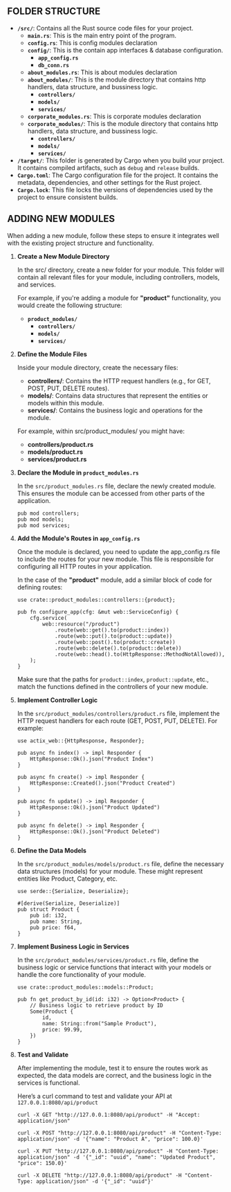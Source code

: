 ## FOLDER STRUCTURE ##
- **`/src/`**: Contains all the Rust source code files for your project.
    - **`main.rs`**: This is the main entry point of the program.
    - **`config.rs`**: This is config modules declaration
    - **`config/`**: This is the contain app interfaces & database configuration.
        - **`app_config.rs`**
        - **`db_conn.rs`**
    - **`about_modules.rs`**: This is about modules declaration
    - **`about_modules/`**: This is the module directory that contains http handlers, data structure, and bussiness logic.
        - **`controllers/`**
        - **`models/`**
        - **`services/`**
    - **`corporate_modules.rs`**: This is corporate modules declaration
    - **`corporate_modules/`**: This is the module directory that contains http handlers, data structure, and bussiness logic.
        - **`controllers/`**
        - **`models/`**
        - **`services/`**
- **`/target/`**: This folder is generated by Cargo when you build your project. It contains compiled artifacts, such as `debug` and `release` builds.
- **`Cargo.toml`**: The Cargo configuration file for the project. It contains the metadata, dependencies, and other settings for the Rust project.
- **`Cargo.lock`**: This file locks the versions of dependencies used by the project to ensure consistent builds.

## ADDING NEW MODULES ##
When adding a new module, follow these steps to ensure it integrates well with the existing project structure and functionality.
1. **Create a New Module Directory**

    In the src/ directory, create a new folder for your module. This folder will contain all relevant files for your module, including controllers, models, and services.

    For example, if you're adding a module for **"product"** functionality, you would create the following structure:
    - **`product_modules/`**
        - **`controllers/`**
        - **`models/`**
        - **`services/`**
2. **Define the Module Files**

    Inside your module directory, create the necessary files:
    - **controllers/**: Contains the HTTP request handlers (e.g., for GET, POST, PUT, DELETE routes).
    - **models/**: Contains data structures that represent the entities or models within this module.
    - **services/**: Contains the business logic and operations for the module.

    For example, within src/product_modules/ you might have:
    - **controllers/product.rs**
    - **models/product.rs**
    - **services/product.rs**
3. **Declare the Module in `product_modules.rs`**

    In the `src/product_modules.rs` file, declare the newly created module. This ensures the module can be accessed from other parts of the application.

    ```
    pub mod controllers;
    pub mod models;
    pub mod services;
    ```
4. **Add the Module's Routes in `app_config.rs`**

    Once the module is declared, you need to update the app_config.rs file to include the routes for your new module. This file is responsible for configuring all HTTP routes in your application.

    In the case of the **"product"** module, add a similar block of code for defining routes:

    ```
    use crate::product_modules::controllers::{product};

    pub fn configure_app(cfg: &mut web::ServiceConfig) {
        cfg.service(
            web::resource("/product")
                .route(web::get().to(product::index))
                .route(web::put().to(product::update))
                .route(web::post().to(product::create))
                .route(web::delete().to(product::delete))
                .route(web::head().to(HttpResponse::MethodNotAllowed)),
        );
    }
    ```

    Make sure that the paths for `product::index`, `product::update`, etc., match the functions defined in the controllers of your new module.
5. **Implement Controller Logic**

    In the `src/product_modules/controllers/product.rs` file, implement the HTTP request handlers for each route (GET, POST, PUT, DELETE). For example:

    ```
    use actix_web::{HttpResponse, Responder};

    pub async fn index() -> impl Responder {
        HttpResponse::Ok().json("Product Index")
    }

    pub async fn create() -> impl Responder {
        HttpResponse::Created().json("Product Created")
    }

    pub async fn update() -> impl Responder {
        HttpResponse::Ok().json("Product Updated")
    }

    pub async fn delete() -> impl Responder {
        HttpResponse::Ok().json("Product Deleted")
    }
    ```
6. **Define the Data Models**

    In the `src/product_modules/models/product.rs` file, define the necessary data structures (models) for your module. These might represent entities like Product, Category, etc.

    ```
    use serde::{Serialize, Deserialize};

    #[derive(Serialize, Deserialize)]
    pub struct Product {
        pub id: i32,
        pub name: String,
        pub price: f64,
    }
    ```
7. **Implement Business Logic in Services**

    In the `src/product_modules/services/product.rs` file, define the business logic or service functions that interact with your models or handle the core functionality of your module.

    ```
    use crate::product_modules::models::Product;

    pub fn get_product_by_id(id: i32) -> Option<Product> {
        // Business logic to retrieve product by ID
        Some(Product {
            id,
            name: String::from("Sample Product"),
            price: 99.99,
        })
    }
    ```
8. **Test and Validate**

    After implementing the module, test it to ensure the routes work as expected, the data models are correct, and the business logic in the services is functional.

    Here’s a curl command to test and validate your API at `127.0.0.1:8080/api/product`

    ```curl -X GET "http://127.0.0.1:8080/api/product" -H "Accept: application/json"```

    ```curl -X POST "http://127.0.0.1:8080/api/product" -H "Content-Type: application/json" -d '{"name": "Product A", "price": 100.0}'```

    ```curl -X PUT "http://127.0.0.1:8080/api/product" -H "Content-Type: application/json" -d '{"_id": "uuid", "name": "Updated Product", "price": 150.0}'```

    ```curl -X DELETE "http://127.0.0.1:8080/api/product" -H "Content-Type: application/json" -d '{"_id": "uuid"}'```
